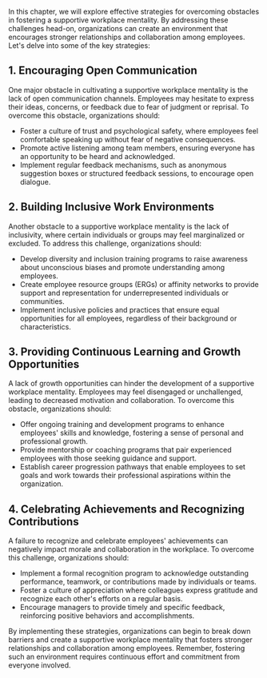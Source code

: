 
In this chapter, we will explore effective strategies for overcoming obstacles in fostering a supportive workplace mentality. By addressing these challenges head-on, organizations can create an environment that encourages stronger relationships and collaboration among employees. Let's delve into some of the key strategies:

## 1\. Encouraging Open Communication

One major obstacle in cultivating a supportive workplace mentality is the lack of open communication channels. Employees may hesitate to express their ideas, concerns, or feedback due to fear of judgment or reprisal. To overcome this obstacle, organizations should:

- Foster a culture of trust and psychological safety, where employees feel comfortable speaking up without fear of negative consequences.
- Promote active listening among team members, ensuring everyone has an opportunity to be heard and acknowledged.
- Implement regular feedback mechanisms, such as anonymous suggestion boxes or structured feedback sessions, to encourage open dialogue.

## 2\. Building Inclusive Work Environments

Another obstacle to a supportive workplace mentality is the lack of inclusivity, where certain individuals or groups may feel marginalized or excluded. To address this challenge, organizations should:

- Develop diversity and inclusion training programs to raise awareness about unconscious biases and promote understanding among employees.
- Create employee resource groups (ERGs) or affinity networks to provide support and representation for underrepresented individuals or communities.
- Implement inclusive policies and practices that ensure equal opportunities for all employees, regardless of their background or characteristics.

## 3\. Providing Continuous Learning and Growth Opportunities

A lack of growth opportunities can hinder the development of a supportive workplace mentality. Employees may feel disengaged or unchallenged, leading to decreased motivation and collaboration. To overcome this obstacle, organizations should:

- Offer ongoing training and development programs to enhance employees' skills and knowledge, fostering a sense of personal and professional growth.
- Provide mentorship or coaching programs that pair experienced employees with those seeking guidance and support.
- Establish career progression pathways that enable employees to set goals and work towards their professional aspirations within the organization.

## 4\. Celebrating Achievements and Recognizing Contributions

A failure to recognize and celebrate employees' achievements can negatively impact morale and collaboration in the workplace. To overcome this challenge, organizations should:

- Implement a formal recognition program to acknowledge outstanding performance, teamwork, or contributions made by individuals or teams.
- Foster a culture of appreciation where colleagues express gratitude and recognize each other's efforts on a regular basis.
- Encourage managers to provide timely and specific feedback, reinforcing positive behaviors and accomplishments.

By implementing these strategies, organizations can begin to break down barriers and create a supportive workplace mentality that fosters stronger relationships and collaboration among employees. Remember, fostering such an environment requires continuous effort and commitment from everyone involved.
